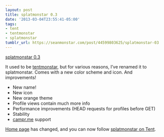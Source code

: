 ```yaml
---
layout: post
title: splatmonstar 0.3
date: '2013-03-04T23:55:41-05:00'
tags:
- tent
- tentmonstar
- splatmonstar
tumblr_url: https://seanmonstar.com/post/44599803625/splatmonstar-03
---
```

[splatmonstar 0.3](https://play.google.com/store/apps/details?id=com.monstarlab.tentmonstar)  

It used to be [tentmonstar](http://seanmonstar.com/blog/tentmonstar/), but for various reasons, I’ve renamed it to splatmonstar. Comes with a new color scheme and icon. And improvements!

- New name!
- New icon
- New orange theme
- Profile views contain much more info
- Performance improvements (HEAD requests for profiles before GET)
- Stability
- [campr.me](http://campr.me) support

[Home page](http://seanmonstar.com/splatmonstar) has changed, and you can now follow [splatmonstar on Tent](https://splatmonstar.tent.is).

